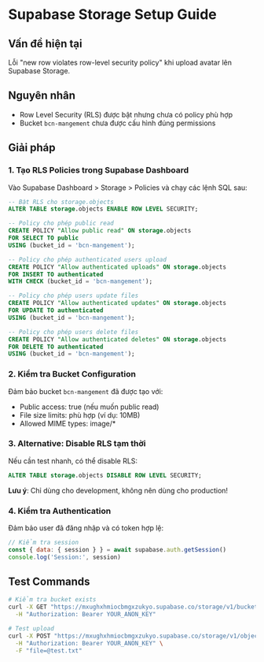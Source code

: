 # Supabase Storage Setup Guide

## Vấn đề hiện tại
Lỗi "new row violates row-level security policy" khi upload avatar lên Supabase Storage.

## Nguyên nhân
- Row Level Security (RLS) được bật nhưng chưa có policy phù hợp
- Bucket `bcn-mangement` chưa được cấu hình đúng permissions

## Giải pháp

### 1. Tạo RLS Policies trong Supabase Dashboard

Vào Supabase Dashboard > Storage > Policies và chạy các lệnh SQL sau:

```sql
-- Bật RLS cho storage.objects
ALTER TABLE storage.objects ENABLE ROW LEVEL SECURITY;

-- Policy cho phép public read
CREATE POLICY "Allow public read" ON storage.objects
FOR SELECT TO public
USING (bucket_id = 'bcn-mangement');

-- Policy cho phép authenticated users upload
CREATE POLICY "Allow authenticated uploads" ON storage.objects
FOR INSERT TO authenticated
WITH CHECK (bucket_id = 'bcn-mangement');

-- Policy cho phép users update files
CREATE POLICY "Allow authenticated updates" ON storage.objects
FOR UPDATE TO authenticated
USING (bucket_id = 'bcn-mangement');

-- Policy cho phép users delete files
CREATE POLICY "Allow authenticated deletes" ON storage.objects
FOR DELETE TO authenticated
USING (bucket_id = 'bcn-mangement');
```

### 2. Kiểm tra Bucket Configuration

Đảm bảo bucket `bcn-mangement` đã được tạo với:
- Public access: true (nếu muốn public read)
- File size limits: phù hợp (ví dụ: 10MB)
- Allowed MIME types: image/*

### 3. Alternative: Disable RLS tạm thời

Nếu cần test nhanh, có thể disable RLS:

```sql
ALTER TABLE storage.objects DISABLE ROW LEVEL SECURITY;
```

**Lưu ý**: Chỉ dùng cho development, không nên dùng cho production!

### 4. Kiểm tra Authentication

Đảm bảo user đã đăng nhập và có token hợp lệ:

```javascript
// Kiểm tra session
const { data: { session } } = await supabase.auth.getSession()
console.log('Session:', session)
```

## Test Commands

```bash
# Kiểm tra bucket exists
curl -X GET "https://mxughxhmiocbmgxzukyo.supabase.co/storage/v1/bucket/bcn-mangement" \
  -H "Authorization: Bearer YOUR_ANON_KEY"

# Test upload
curl -X POST "https://mxughxhmiocbmgxzukyo.supabase.co/storage/v1/object/bcn-mangement/test.txt" \
  -H "Authorization: Bearer YOUR_ANON_KEY" \
  -F "file=@test.txt"
```